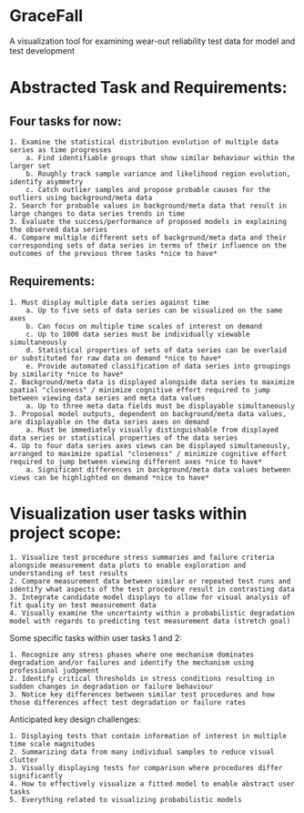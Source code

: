 # GraceFall
A visualization tool for examining wear-out reliability test data for model and test development


# Abstracted Task and Requirements:


## Four tasks for now:
	1. Examine the statistical distribution evolution of multiple data series as time progresses
		a. Find identifiable groups that show similar behaviour within the larger set
		b. Roughly track sample variance and likelihood region evolution, identify asymmetry
		c. Catch outlier samples and propose probable causes for the outliers using background/meta data
	2. Search for probable values in background/meta data that result in large changes to data series trends in time
	3. Evaluate the success/performance of proposed models in explaining the observed data series
	4. Compare multiple different sets of background/meta data and their corresponding sets of data series in terms of their influence on the outcomes of the previous three tasks *nice to have*


## Requirements:
	1. Must display multiple data series against time
		a. Up to five sets of data series can be visualized on the same axes
		b. Can focus on multiple time scales of interest on demand
		c. Up to 1000 data series must be individually viewable simultaneously
		d. Statistical properties of sets of data series can be overlaid or substituted for raw data on demand *nice to have*
		e. Provide automated classification of data series into groupings by similarity *nice to have*
	2. Background/meta data is displayed alongside data series to maximize spatial "closeness" / minimize cognitive effort required to jump between viewing data series and meta data values
		a. Up to three meta data fields must be displayable simultaneously
	3. Proposal model outputs, dependent on background/meta data values, are displayable on the data series axes on demand
		a. Must be immediately visually distinguishable from displayed data series or statistical properties of the data series
	4. Up to four data series axes views can be displayed simultaneously, arranged to maximize spatial "closeness" / minimize cognitive effort required to jump between viewing different axes *nice to have*
		a. Significant differences in background/meta data values between views can be highlighted on demand *nice to have*



# Visualization user tasks within project scope:

	1. Visualize test procedure stress summaries and failure criteria alongside measurement data plots to enable exploration and understanding of test results
	2. Compare measurement data between similar or repeated test runs and identify what aspects of the test procedure result in contrasting data
	3. Integrate candidate model displays to allow for visual analysis of fit quality on test measurement data
	4. Visually examine the uncertainty within a probabilistic degradation model with regards to predicting test measurement data (stretch goal)

Some specific tasks within user tasks 1 and 2:

	1. Recognize any stress phases where one mechanism dominates degradation and/or failures and identify the mechanism using professional judgement
	2. Identify critical thresholds in stress conditions resulting in sudden changes in degradation or failure behaviour
	3. Notice key differences between similar test procedures and how those differences affect test degradation or failure rates

Anticipated key design challenges:

	1. Displaying tests that contain information of interest in multiple time scale magnitudes
	2. Summarizing data from many individual samples to reduce visual clutter
	3. Visually displaying tests for comparison where procedures differ significantly
	4. How to effectively visualize a fitted model to enable abstract user tasks
	5. Everything related to visualizing probabilistic models
